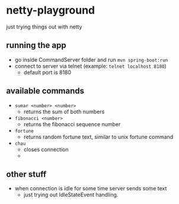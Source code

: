 # netty-playground
just trying things out with netty

## running the app
* go inside CommandServer folder and run `mvn spring-boot:run`
* connect to server via telnet (example: `telnet localhost 8180`)
  * default port is 8180
   
  
## available commands
* `sumar <number> <number>`
  * returns the sum of both numbers
* `fibonacci <number>`
  * returns the fibonacci sequence number
* `fortune`
  * returns random fortune text, similar to unix fortune command
* `chau`
  * closes connection
  * 
  
## other stuff
* when connection is idle for some time server sends some text
  * just trying out IdleStateEvent handling.

